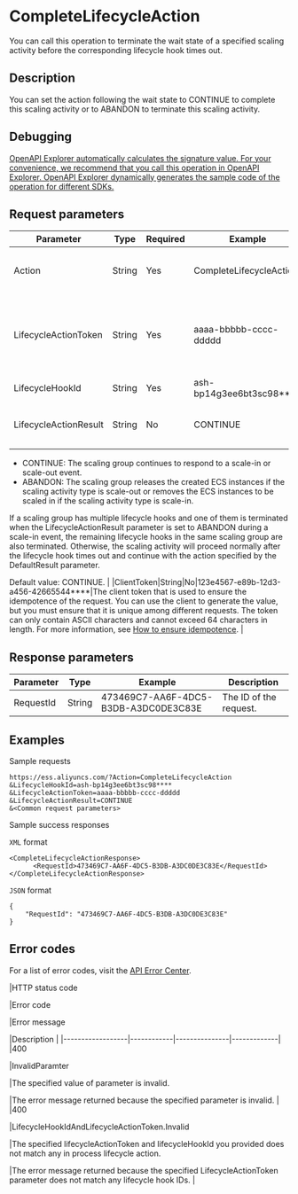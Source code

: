 # CompleteLifecycleAction

You can call this operation to terminate the wait state of a specified scaling activity before the corresponding lifecycle hook times out.

## Description

You can set the action following the wait state to CONTINUE to complete this scaling activity or to ABANDON to terminate this scaling activity.

## Debugging

[OpenAPI Explorer automatically calculates the signature value. For your convenience, we recommend that you call this operation in OpenAPI Explorer. OpenAPI Explorer dynamically generates the sample code of the operation for different SDKs.](https://api.aliyun.com/#product=Ess&api=CompleteLifecycleAction&type=RPC&version=2014-08-28)

## Request parameters

|Parameter|Type|Required|Example|Description|
|---------|----|--------|-------|-----------|
|Action|String|Yes|CompleteLifecycleAction|The operation that you want to perform. Set the value to CompleteLifecycleAction. |
|LifecycleActionToken|String|Yes|aaaa-bbbbb-cccc-ddddd|The token that indicates a specific scaling activity. You can obtain this token by using an MNS queue or MNS topic specified for the lifecycle hook. |
|LifecycleHookId|String|Yes|ash-bp14g3ee6bt3sc98\*\*\*\*|The ID of the lifecycle hook. |
|LifecycleActionResult|String|No|CONTINUE|The action that the scaling group takes when the lifecycle hook times out. Valid values:

-   CONTINUE: The scaling group continues to respond to a scale-in or scale-out event.
-   ABANDON: The scaling group releases the created ECS instances if the scaling activity type is scale-out or removes the ECS instances to be scaled in if the scaling activity type is scale-in.

If a scaling group has multiple lifecycle hooks and one of them is terminated when the LifecycleActionResult parameter is set to ABANDON during a scale-in event, the remaining lifecycle hooks in the same scaling group are also terminated. Otherwise, the scaling activity will proceed normally after the lifecycle hook times out and continue with the action specified by the DefaultResult parameter.

Default value: CONTINUE. |
|ClientToken|String|No|123e4567-e89b-12d3-a456-42665544\*\*\*\*|The client token that is used to ensure the idempotence of the request. You can use the client to generate the value, but you must ensure that it is unique among different requests. The token can only contain ASCII characters and cannot exceed 64 characters in length. For more information, see [How to ensure idempotence](~~25965~~). |

## Response parameters

|Parameter|Type|Example|Description|
|---------|----|-------|-----------|
|RequestId|String|473469C7-AA6F-4DC5-B3DB-A3DC0DE3C83E|The ID of the request. |

## Examples

Sample requests

```
https://ess.aliyuncs.com/?Action=CompleteLifecycleAction
&LifecycleHookId=ash-bp14g3ee6bt3sc98****
&LifecycleActionToken=aaaa-bbbbb-cccc-ddddd
&LifecycleActionResult=CONTINUE
&<Common request parameters>
```

Sample success responses

`XML` format

```
<CompleteLifecycleActionResponse>
      <RequestId>473469C7-AA6F-4DC5-B3DB-A3DC0DE3C83E</RequestId>
</CompleteLifecycleActionResponse>
```

`JSON` format

```
{
    "RequestId": "473469C7-AA6F-4DC5-B3DB-A3DC0DE3C83E"
}
```

## Error codes

For a list of error codes, visit the [API Error Center](https://error-center.alibabacloud.com/status/product/Ess).

|HTTP status code

|Error code

|Error message

|Description |
|------------------|------------|---------------|-------------|
|400

|InvalidParamter

|The specified value of parameter is invalid.

|The error message returned because the specified parameter is invalid. |
|400

|LifecycleHookIdAndLifecycleActionToken.Invalid

|The specified lifecycleActionToken and lifecycleHookId you provided does not match any in process lifecycle action.

|The error message returned because the specified LifecycleActionToken parameter does not match any lifecycle hook IDs. |

